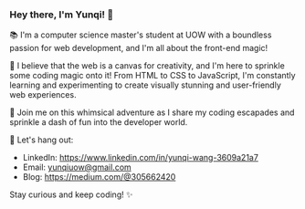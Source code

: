 ### Hey there, I'm Yunqi! 🌟

📚 I'm a computer science master's student at UOW with a boundless passion for web development, and I'm all about the front-end magic!

🌈 I believe that the web is a canvas for creativity, and I'm here to sprinkle some coding magic onto it! From HTML to CSS to JavaScript, I'm constantly learning and experimenting to create visually stunning and user-friendly web experiences.

🚀 Join me on this whimsical adventure as I share my coding escapades and sprinkle a dash of fun into the developer world. 

💌 Let's hang out:
- LinkedIn: https://www.linkedin.com/in/yunqi-wang-3609a21a7
- Email: yunqiuow@gmail.com
- Blog: https://medium.com/@305662420

Stay curious and keep coding! ✨


<!---
yunqiiii/yunqiiii is a ✨ special ✨ repository because its `README.md` (this file) appears on your GitHub profile.
You can click the Preview link to take a look at your changes.
--->
